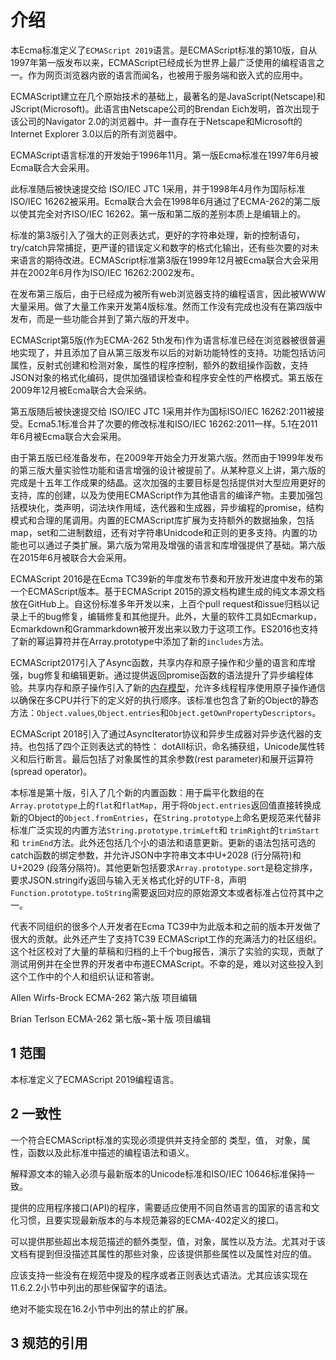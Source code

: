 # 介绍

本Ecma标准定义了`ECMAScript 2019`语言。是ECMAScript标准的第10版，自从1997年第一版发布以来，ECMAScript已经成长为世界上最广泛使用的编程语言之一。作为网页浏览器内嵌的语言而闻名，也被用于服务端和嵌入式的应用中。

ECMAScript建立在几个原始技术的基础上，最著名的是JavaScript(Netscape)和JScript(Microsoft)。此语言由Netscape公司的Brendan Eich发明，首次出现于该公司的Navigator 2.0的浏览器中。并一直存在于Netscape和Microsoft的Internet Explorer 3.0以后的所有浏览器中。

ECMAScript语言标准的开发始于1996年11月。第一版Ecma标准在1997年6月被Ecma联合大会采用。

此标准随后被快速提交给 ISO/IEC JTC 1采用，并于1998年4月作为国际标准ISO/IEC 16262被采用。Ecma联合大会在1998年6月通过了ECMA-262的第二版以使其完全对齐ISO/IEC 16262。第一版和第二版的差别本质上是编辑上的。

标准的第3版引入了强大的正则表达式，更好的字符串处理，新的控制语句，try/catch异常捕捉，更严谨的错误定义和数字的格式化输出，还有些次要的对未来语言的期待改进。ECMAScript标准第3版在1999年12月被Ecma联合大会采用并在2002年6月作为ISO/IEC 16262:2002发布。

在发布第三版后，由于已经成为被所有web浏览器支持的编程语言，因此被WWW大量采用。做了大量工作来开发第4版标准。然而工作没有完成也没有在第四版中发布，而是一些功能合并到了第六版的开发中。

ECMAScript第5版(作为ECMA-262 5th发布)作为语言标准已经在浏览器被很普遍地实现了，并且添加了自从第三版发布以后的对新功能特性的支持。功能包括访问属性，反射式创建和检测对象，属性的程序控制，额外的数组操作函数，支持JSON对象的格式化编码，提供加强错误检查和程序安全性的严格模式。第五版在2009年12月被Ecma联合大会采纳。

第五版随后被快速提交给 ISO/IEC JTC 1采用并作为国标ISO/IEC 16262:2011被接受。Ecma5.1标准合并了次要的修改标准和ISO/IEC 16262:2011一样。5.1在2011年6月被Ecma联合大会采用。

由于第五版已经准备发布，在2009年开始全力开发第六版。然而由于1999年发布的第三版大量实验性功能和语言增强的设计被提前了。从某种意义上讲，第六版的完成是十五年工作成果的结晶。这次加强的主要目标是包括提供对大型应用更好的支持，库的创建，以及为使用ECMAScript作为其他语言的编译产物。主要加强包括模块化，类声明，词法块作用域，迭代器和生成器，异步编程的promise，结构模式和合理的尾调用。内置的ECMAScript库扩展为支持额外的数据抽象，包括map，set和二进制数组，还有对字符串Unidcode和正则的更多支持。内置的功能也可以通过子类扩展。第六版为常用及增强的语言和库增强提供了基础。第六版在2015年6月被联合大会采用。

ECMAScript 2016是在Ecma TC39新的年度发布节奏和开放开发进度中发布的第一个ECMAScript版本。基于ECMAScript 2015的源文档构建生成的纯文本源文档放在GitHub上。自这份标准多年开发以来，上百个pull request和issue归档以记录上千的bug修复，编辑修复和其他提升。此外，大量的软件工具如Ecmarkup，Ecmarkdown和Grammarkdown被开发出来以致力于这项工作。ES2016也支持了新的幂运算符并在Array.prototype中添加了新的`includes`方法。

ECMAScript2017引入了Async函数，共享内存和原子操作和少量的语言和库增强，bug修复和编辑更新。通过提供返回promise函数的语法提升了异步编程体验。共享内存和原子操作引入了新的[内存模型](https://www.ecma-international.org/ecma-262/10.0/index.html#sec-memory-model)，允许多线程程序使用原子操作通信以确保在多CPU并行下的定义好的执行顺序。该标准也包含了新的Object的静态方法：`Object.values`,`Object.entries`和`Object.getOwnPropertyDescriptors`。

ECMAScript 2018引入了通过AsyncIterator协议和异步生成器对异步迭代器的支持。也包括了四个正则表达式的特性： dotAll标识，命名捕获组，Unicode属性转义和后行断言。最后包括了对象属性的其余参数(rest parameter)和展开运算符(spread operator)。

本标准是第十版，引入了几个新的内置函数：用于扁平化数组的在`Array.prototype`上的`flat`和`flatMap`，用于将`Object.entries`返回值直接转换成新的Object的`Object.fromEntries`，在`String.prototype`上命名更规范来代替非标准广泛实现的内置方法`String.prototype.trimLeft`和 `trimRight`的`trimStart` 和 `trimEnd`方法。此外还包括几个小的语法和语意更新。更新的语法包括可选的catch函数的绑定参数，并允许JSON中字符串文本中U+2028 (行分隔符)和U+2029 (段落分隔符)。其他更新包括要求`Array.prototype.sort`是稳定排序，要求JSON.stringify返回与输入无关格式化好的UTF-8，声明`Function.prototype.toString`需要返回对应的原始源文本或者标准占位符其中之一。

代表不同组织的很多个人开发者在Ecma TC39中为此版本和之前的版本开发做了很大的贡献。此外还产生了支持TC39 ECMAScript工作的充满活力的社区组织。这个社区校对了大量的草稿和归档的上千个bug报告，演示了实验的实现，贡献了测试用例并在全世界的开发者中布道ECMAScript。不幸的是，难以对这些投入到这个工作中的个人和组织认证和答谢。

Allen Wirfs-Brock
ECMA-262 第六版 项目编辑

Brian Terlson
ECMA-262 第七版~第十版 项目编辑

## 1 范围

本标准定义了ECMAScript 2019编程语言。

## 2 一致性

一个符合ECMAScript标准的实现必须提供并支持全部的 类型，值， 对象，属性，函数以及此标准中描述的编程语法和语义。

解释源文本的输入必须与最新版本的Unicode标准和ISO/IEC 10646标准保持一致。

提供的应用程序接口(API)的程序，需要适应使用不同自然语言的国家的语言和文化习惯，且要实现最新版本的与本规范兼容的ECMA-402定义的接口。

可以提供那些超出本规范描述的额外类型，值，对象，属性以及方法。尤其对于该文档有提到但没描述其属性的那些对象，应该提供那些属性以及属性对应的值。

应该支持一些没有在规范中提及的程序或者正则表达式语法。尤其应该实现在11.6.2.2小节中列出的那些保留字的语法。

绝对不能实现在16.2小节中列出的禁止的扩展。

## 3 规范的引用